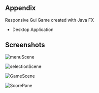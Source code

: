 
## Appendix
Responsive Gui Game created with Java FX

- Desktop Application




## Screenshots

![menuScene](https://user-images.githubusercontent.com/52011695/209486106-2e140f7d-896d-41c5-99e2-1c57c1da43c2.png)

![selectionScene](https://user-images.githubusercontent.com/52011695/209486109-01ffe660-23e3-433f-a490-9fe4a26b8fd1.png)

![GameScene](https://user-images.githubusercontent.com/52011695/209486105-48ef2d00-8442-4451-9270-38d9289c7e2c.png)

![ScorePane](https://user-images.githubusercontent.com/52011695/209486108-571ed809-717f-449e-8118-a27461252a5a.png)
